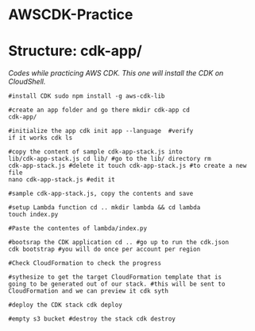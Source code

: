 # AWSCDK-Practice
# Structure: cdk-app/
<i>Codes while practicing AWS CDK. This one will install the CDK on CloudShell.</i>

<code>#install CDK
sudo npm install -g aws-cdk-lib</code>
 
<code>#create an app folder and go there
mkdir cdk-app
cd cdk-app/</code>
 
<code>#initialize the app
cdk init app --language <language>
#verify if it works
cdk ls</code>
 
<code>#copy the content of sample cdk-app-stack.js into lib/cdk-app-stack.js
cd lib/ #go to the lib/ directory
rm cdk-app-stack.js #delete it
touch cdk-app-stack.js #to create a new file
nano cdk-app-stack.js #edit it</code>
 
<code>#sample cdk-app-stack.js, copy the contents and save</code>
 
<code>#setup Lambda function
cd ..
mkdir lambda && cd lambda
touch index.py</code>

<code>#Paste the contentes of lambda/index.py</code>

<code>#bootsrap the CDK application
cd .. #go up to run the cdk.json
cdk bootstrap #you will do once per account per region</code>

<code>#Check CloudFormation to check the progress</code>

<code>#sythesize to get the target CloudFormation template that is going to be generated out of our stack.
#this will be sent to CloudFormation and we can preview it
cdk syth</code>

<code>#deploy the CDK stack
cdk deploy</code>

<code>#empty s3 bucket
#destroy the stack
cdk destroy</code>
